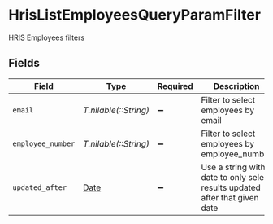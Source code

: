 # HrisListEmployeesQueryParamFilter

HRIS Employees filters


## Fields

| Field                                                                         | Type                                                                          | Required                                                                      | Description                                                                   | Example                                                                       |
| ----------------------------------------------------------------------------- | ----------------------------------------------------------------------------- | ----------------------------------------------------------------------------- | ----------------------------------------------------------------------------- | ----------------------------------------------------------------------------- |
| `email`                                                                       | *T.nilable(::String)*                                                         | :heavy_minus_sign:                                                            | Filter to select employees by email                                           |                                                                               |
| `employee_number`                                                             | *T.nilable(::String)*                                                         | :heavy_minus_sign:                                                            | Filter to select employees by employee_number                                 |                                                                               |
| `updated_after`                                                               | [Date](https://ruby-doc.org/stdlib-2.6.1/libdoc/date/rdoc/Date.html)          | :heavy_minus_sign:                                                            | Use a string with a date to only select results updated after that given date | 2020-01-01T00:00:00.000Z                                                      |